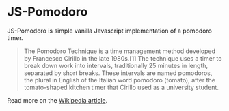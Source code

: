# JS-Pomodoro

JS-Pomodoro is simple vanilla Javascript implementation of a pomodoro timer.

> The Pomodoro Technique is a time management method developed by Francesco Cirillo in the late 1980s.[1] The technique uses a timer to break down work into intervals, traditionally 25 minutes in length, separated by short breaks. These intervals are named pomodoros, the plural in English of the Italian word pomodoro (tomato), after the tomato-shaped kitchen timer that Cirillo used as a university student.

Read more on the [Wikipedia article](https://en.wikipedia.org/wiki/Pomodoro_Technique).

